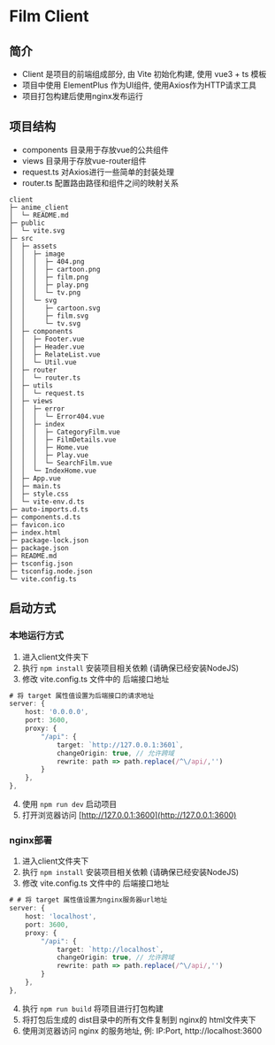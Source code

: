 # Film Client

## 简介 

- Client 是项目的前端组成部分, 由 Vite 初始化构建, 使用 vue3 + ts 模板
- 项目中使用 ElementPlus 作为UI组件, 使用Axios作为HTTP请求工具 
- 项目打包构建后使用nginx发布运行



## 项目结构

- components 目录用于存放vue的公共组件
- views 目录用于存放vue-router组件
- request.ts 对Axios进行一些简单的封装处理
- router.ts 配置路由路径和组件之间的映射关系

```text
client                        
├─ anime_client               
│  └─ README.md               
├─ public                     
│  └─ vite.svg                
├─ src                        
│  ├─ assets                  
│  │  ├─ image                
│  │  │  ├─ 404.png           
│  │  │  ├─ cartoon.png       
│  │  │  ├─ film.png          
│  │  │  ├─ play.png          
│  │  │  └─ tv.png            
│  │  └─ svg                  
│  │     ├─ cartoon.svg       
│  │     ├─ film.svg          
│  │     └─ tv.svg            
│  ├─ components              
│  │  ├─ Footer.vue           
│  │  ├─ Header.vue           
│  │  ├─ RelateList.vue       
│  │  └─ Util.vue             
│  ├─ router                  
│  │  └─ router.ts            
│  ├─ utils                   
│  │  └─ request.ts           
│  ├─ views                   
│  │  ├─ error                
│  │  │  └─ Error404.vue      
│  │  ├─ index                
│  │  │  ├─ CategoryFilm.vue  
│  │  │  ├─ FilmDetails.vue   
│  │  │  ├─ Home.vue          
│  │  │  ├─ Play.vue          
│  │  │  └─ SearchFilm.vue    
│  │  └─ IndexHome.vue        
│  ├─ App.vue                 
│  ├─ main.ts                 
│  ├─ style.css               
│  └─ vite-env.d.ts           
├─ auto-imports.d.ts          
├─ components.d.ts            
├─ favicon.ico                
├─ index.html                 
├─ package-lock.json          
├─ package.json               
├─ README.md                  
├─ tsconfig.json              
├─ tsconfig.node.json         
└─ vite.config.ts             

```

## 启动方式

### 本地运行方式

1. 进入client文件夹下
2. 执行 `npm install` 安装项目相关依赖 (请确保已经安装NodeJS)
3. 修改 vite.config.ts 文件中的 后端接口地址

```typescript
# 将 target 属性值设置为后端接口的请求地址
server: {
    host: '0.0.0.0',
    port: 3600,
    proxy: {
        "/api": {
            target: `http://127.0.0.1:3601`,
            changeOrigin: true, // 允许跨域
            rewrite: path => path.replace(/^\/api/,'')
        }
    },
},
```

4. 使用 `npm run dev` 启动项目
5. 打开浏览器访问 [http://127.0.0.1:3600](http://127.0.0.1:3600) 



### nginx部署

1. 进入client文件夹下
2. 执行 `npm install` 安装项目相关依赖 (请确保已经安装NodeJS)
3. 修改 vite.config.ts 文件中的 后端接口地址

```typescript
# # 将 target 属性值设置为nginx服务器url地址
server: {
    host: 'localhost',
    port: 3600,
    proxy: {
        "/api": {
            target: `http://localhost`,
            changeOrigin: true, // 允许跨域
            rewrite: path => path.replace(/^\/api/,'')
        }
    },
},
```

4. 执行 `npm run build` 将项目进行打包构建
5. 将打包后生成的 dist目录中的所有文件复制到 nginx的 html文件夹下
6. 使用浏览器访问 nginx 的服务地址, 例:  IP:Port, http://localhost:3600



  









































